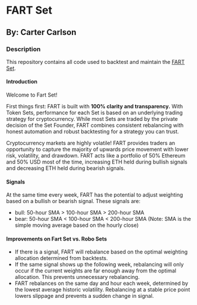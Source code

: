 # FART Set
## By: Carter Carlson
### Description
This repository contains all code used to backtest and maintain the [FART Set](https://set-beta.tokensets.com/set/fart).


#### Introduction
Welcome to Fart Set!  

First things first: FART is built with __100% clarity and transparency.__   With Token Sets,  performance for each Set is based on an underlying trading strategy for cryptocurrency.  While most Sets are traded by the private decision of the Set Founder, FART combines consistent rebalancing with honest automation and robust backtesting for a strategy you can trust.

Cryptocurrency markets are highly volatile! FART provides traders an opportunity to capture
the majority of upwards price movement with lower risk, volatility, and drawdown.  FART acts
like a portfolio of 50% Ethereum and 50% USD most of the time, increasing ETH held
during bullish signals and decreasing ETH held during bearish signals.


#### Signals
At the same time every week, FART has the potential to adjust weighting based on a bullish or bearish signal.  These signals are:

- bull: 50-hour SMA > 100-hour SMA > 200-hour SMA
- bear: 50-hour SMA < 100-hour SMA < 200-hour SMA
(Note: SMA is the simple moving average based on the hourly close)


#### Improvements on Fart Set vs. Robo Sets
- If there is a signal, FART will rebalance based on the optimal weighting allocation
determined from backtests.
- If the same signal shows up the following week, rebalancing will only occur if
the current weights are far enough away from the optimal allocation.  This prevents
unnecessary rebalancing.
- FART rebalances on the same day and hour each week, determined by the lowest average
historic volatility.  Rebalancing at a stable price point lowers slippage and prevents
a sudden change in signal.
